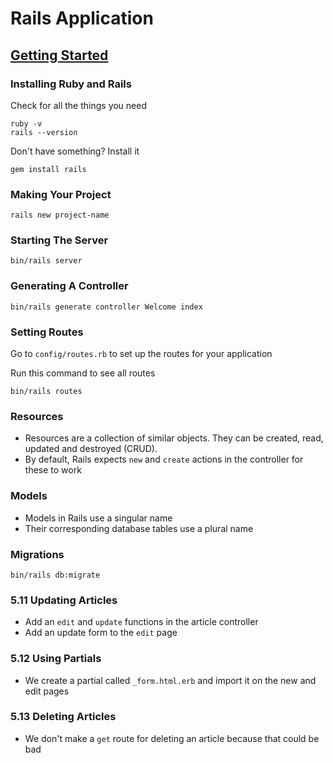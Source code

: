 # Rails Application

## [Getting Started](https://guides.rubyonrails.org/getting_started.html)

### Installing Ruby and Rails
Check for all the things you need
```
ruby -v
rails --version
```

Don't have something? Install it
```
gem install rails
```

### Making Your Project
```
rails new project-name
```


### Starting The Server

```
bin/rails server
```

### Generating A Controller
```
bin/rails generate controller Welcome index
```

### Setting Routes
Go to `config/routes.rb` to set up the routes for your application

Run this command to see all routes
```
bin/rails routes
```


### Resources
- Resources are a collection of similar objects. They can be created, read, updated and destroyed (CRUD).
- By default, Rails expects `new` and `create` actions in the controller for these to work


### Models
- Models in Rails use a singular name
- Their corresponding database tables use a plural name


### Migrations
```
bin/rails db:migrate
```


### 5.11 Updating Articles
- Add an `edit` and `update` functions in the article controller
- Add an update form to the `edit` page

### 5.12 Using Partials
- We create a partial called `_form.html.erb` and import it on the new and edit pages

### 5.13 Deleting Articles
- We don't make a `get` route for deleting an article because that could be bad
